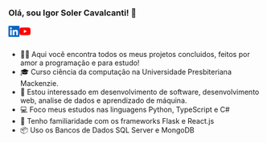 ### Olá, sou Igor Soler Cavalcanti! 👋

<a href="https://www.linkedin.com/in/igorsolerc/">
  <img align="left" alt="LinkedIn de Igor Soler" width="22px" src="assets/linkedin.svg" />
</a>
<a href="https://www.youtube.com/channel/UC2urvNm3mqlWWJ4XzQS4_Vw">
  <img align="left" alt="LinkedIn de Igor Soler" width="22px" src="assets/youtube.svg" />
</a>

<br />
<br />

- 🧑🏻 Aqui você encontra todos os meus projetos concluidos, feitos por amor a programação e para estudo!
- 🎓 Curso ciência da computação na Universidade Presbiteriana Mackenzie. 
- 👀 Estou interessado em desenvolvimento de software, desenvolvimento web, analise de dados e aprendizado de máquina.
- 💻 Foco meus estudos nas linguagens Python, TypeScript e C#
- 🧱 Tenho familiaridade com os frameworks Flask e React.js
- 📦 Uso os Bancos de Dados SQL Server e MongoDB

